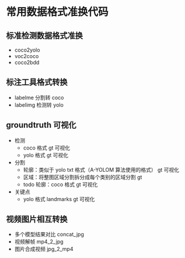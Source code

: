 # 常用数据格式准换代码

## 标准检测数据格式准换
 - coco2yolo
 - voc2coco
 - coco2bdd

## 标注工具格式转换
 - labelme 分割转 coco
 - labelimg 检测转 yolo

## groundtruth 可视化
+ 检测
    - coco 格式 gt 可视化
    - yolo 格式 gt 可视化 
+ 分割
    - 轮廓：类似于 yolo txt 格式（A-YOLOM 算法使用的格式） gt 可视化
    - 区域：将整图区域分割拆分成每个类别的区域分割 gt
    - todo 轮廓：coco 格式 gt 可视化
+ 关键点
    - yolo 格式 landmarks gt 可视化

## 视频图片相互转换
 - 多个模型结果对比 concat_jpg
 - 视频解帧 mp4_2_jpg
 - 图片合成视频 jpg_2_mp4
